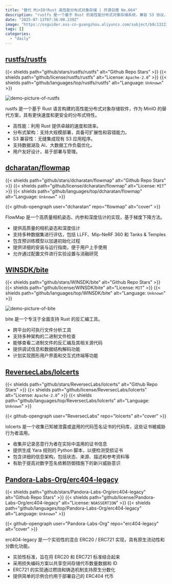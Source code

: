 ```yaml
---
title: "替代 MinIO!Rust 高性能分布式对象存储 | 开源日报 No.664"
description: "rustfs 是一个基于 Rust 的高性能分布式对象存储系统，兼容 S3 协议，可作为 MinIO 替代方案。其核心优势在于 Rust 带来的高性能、分布式架构的可扩展性，以及对数据湖和 AI 工作负载的优化支持。"
date: "2025-07-13T07:36:00.239Z"
image: "https://osguider.oss-cn-guangzhou.aliyuncs.com/subject/b8c13223ce81bcdbe780061984267599.png"
tags: []
categories:
  - "daily"
---
```


## [rustfs/rustfs](https://github.com/rustfs/rustfs)

{{< shields path="github/stars/rustfs/rustfs" alt="Github Repo Stars" >}} {{< shields path="github/license/rustfs/rustfs" alt="License: `Apache-2.0`" >}} {{< shields path="github/languages/top/rustfs/rustfs" alt="Language: `Unknown`" >}}

![demo-picture-of-rustfs](https://static.osguider.com/subject/github/rustfs/rustfs/6a9926801cc9c3b0ffaa78ca882be78b.png)

rustfs 是一个基于 Rust 语言构建的高性能分布式对象存储软件，作为 MinIO 的替代方案，具有更快速度和更安全的分布式特性。

- 高性能：利用 Rust 提供卓越的速度和效率。
- 分布式架构：支持大规模部署，具备可扩展性和容错能力。
- S3 兼容性：无缝集成现有 S3 应用程序。
- 支持数据湖及 AI、大数据工作负载优化。
- 用户友好设计，易于部署与管理。
  
## [dcharatan/flowmap](https://github.com/dcharatan/flowmap)

{{< shields path="github/stars/dcharatan/flowmap" alt="Github Repo Stars" >}} {{< shields path="github/license/dcharatan/flowmap" alt="License: `MIT`" >}} {{< shields path="github/languages/top/dcharatan/flowmap" alt="Language: `Unknown`" >}}

{{< github-opengraph user="dcharatan" repo="flowmap" alt="cover" >}}

FlowMap 是一个高质量相机姿态、内参和深度估计的实现，基于梯度下降方法。

- 提供高质量的相机姿态和深度估计
- 支持多种数据集进行评估，包括 LLFF、Mip-NeRF 360 和 Tanks & Temples
- 包含预训练模型以加速初始化过程
- 提供详细的安装与运行指南，便于用户上手使用
- 允许通过配置文件进行实验设置与消融研究
  
## [WINSDK/bite](https://github.com/WINSDK/bite)

{{< shields path="github/stars/WINSDK/bite" alt="Github Repo Stars" >}} {{< shields path="github/license/WINSDK/bite" alt="License: `MIT`" >}} {{< shields path="github/languages/top/WINSDK/bite" alt="Language: `Unknown`" >}}

![demo-picture-of-bite](https://static.osguider.com/subject/github/WINSDK/bite/0e3f9424fb2ce233187575a2fc3a412f.png)

bite 是一个专注于全面支持 Rust 的反汇编工具。

- 跨平台的可执行文件分析工具
- 支持多种架构的二进制文件检查
- 能够查看二进制文件的反汇编及其相关源代码
- 提供调试信息和数据结构解码功能
- 计划实现图形用户界面和交互式终端等功能
  
## [ReversecLabs/lolcerts](https://github.com/ReversecLabs/lolcerts)

{{< shields path="github/stars/ReversecLabs/lolcerts" alt="Github Repo Stars" >}} {{< shields path="github/license/ReversecLabs/lolcerts" alt="License: `Apache-2.0`" >}} {{< shields path="github/languages/top/ReversecLabs/lolcerts" alt="Language: `Unknown`" >}}

{{< github-opengraph user="ReversecLabs" repo="lolcerts" alt="cover" >}}

lolcerts 是一个收集已知被泄露或盗用的代码签名证书的代码库，这些证书被威胁行为者滥用。

- 收集并记录恶意行为者在实际中滥用的证书信息
- 提供生成 Yara 规则的 Python 脚本，以便检测受损证书
- 包含详细的信息架构，包括状态、来源、描述和参考资料等
- 有助于提高对数字签名依赖防御措施下的新兴威胁意识
  
## [Pandora-Labs-Org/erc404-legacy](https://github.com/Pandora-Labs-Org/erc404-legacy)

{{< shields path="github/stars/Pandora-Labs-Org/erc404-legacy" alt="Github Repo Stars" >}} {{< shields path="github/license/Pandora-Labs-Org/erc404-legacy" alt="License: `NOASSERTION`" >}} {{< shields path="github/languages/top/Pandora-Labs-Org/erc404-legacy" alt="Language: `Unknown`" >}}

{{< github-opengraph user="Pandora-Labs-Org" repo="erc404-legacy" alt="cover" >}}

erc404-legacy 是一个实验性的混合 ERC20 / ERC721 实现，具有原生流动性和分数化功能。

- 实验性标准，旨在将 ERC20 和 ERC721 标准结合起来
- 采用损失编码方案以共享空间存储代币数量数据和 ID
- ERC721 的实现通过燃烧和铸造机制支持原生分数化
- 提供简单的示例合约用于部署自己的 ERC404 代币
  
